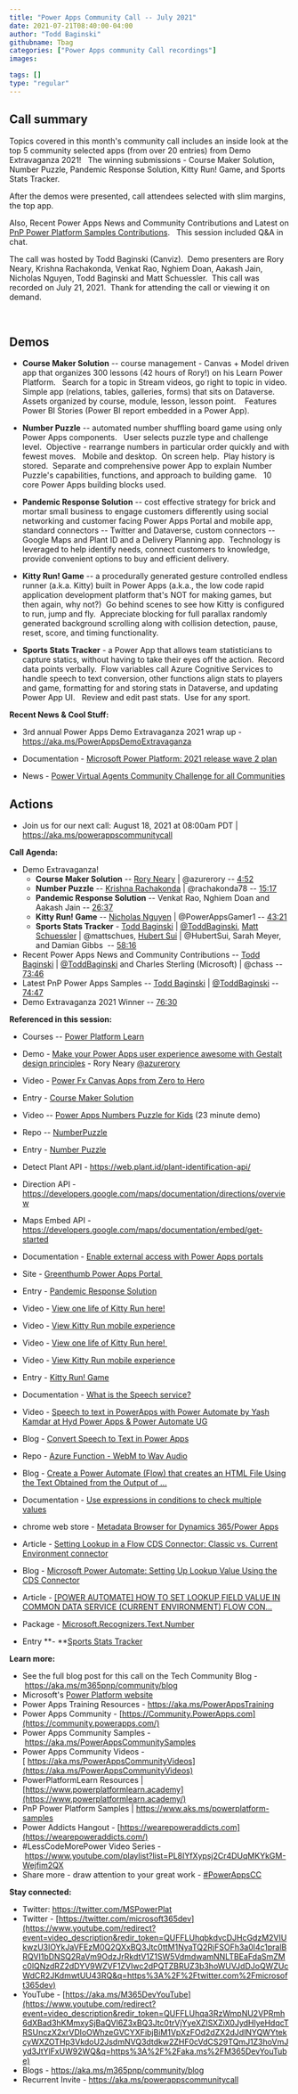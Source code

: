 ```yaml
---
title: "Power Apps Community Call -- July 2021"
date: 2021-07-21T08:40:00-04:00
author: "Todd Baginski"
githubname: Tbag
categories: ["Power Apps community Call recordings"]
images:

tags: []
type: "regular"
---
```


## Call summary


Topics covered in this month's community call includes an inside look at
the top 5 community selected apps (from over 20 entries) from Demo
Extravaganza 2021!   The winning submissions - Course Maker Solution,
Number Puzzle, Pandemic Response Solution, Kitty Run! Game, and Sports
Stats Tracker. 

After the demos were presented, call attendees selected
with slim margins, the top app.  

Also, Recent Power Apps News and
Community Contributions and Latest on [PnP Power Platform Samples
Contributions](https://aka.ms/powerplatform-samples).   This session
included Q&A in chat.  

The call was hosted by Todd Baginski (Canviz). 
Demo presenters are Rory Neary, Krishna Rachakonda, Venkat Rao, Nghiem
Doan, Aakash Jain, Nicholas Nguyen, Todd Baginski and Matt Schuessler. 
This call was recorded on July 21, 2021.  Thank for attending the call
or viewing it on demand. 

 


## Demos

-   **Course Maker Solution** -- course management - Canvas + Model
    driven app that organizes 300 lessons (42 hours of Rory!) on his
    Learn Power Platform.   Search for a topic in Stream videos, go
    right to topic in video.  Simple app (relations, tables, galleries,
    forms) that sits on Dataverse.  Assets organized by course, module,
    lesson, lesson point.    Features Power BI Stories (Power BI report
    embedded in a Power App). 

-   **Number Puzzle** -- automated number shuffling board game using
    only Power Apps components.   User selects puzzle type and challenge
    level.  Objective - rearrange numbers in particular order quickly
    and with fewest moves.   Mobile and desktop.  On screen help.  Play
    history is stored.  Separate and comprehensive power App to explain
    Number Puzzle's capabilities, functions, and approach to building
    game.   10 core Power Apps building blocks used.   

-   **Pandemic Response Solution** -- cost effective strategy for brick
    and mortar small business to engage customers differently using
    social networking and customer facing Power Apps Portal and mobile
    app, standard connectors -- Twitter and Dataverse, custom connectors
    -- Google Maps and Plant ID and a Delivery Planning app.  Technology
    is leveraged to help identify needs, connect customers to knowledge,
    provide convenient options to buy and efficient delivery.   

-   **Kitty Run! Game** -- a procedurally generated gesture controlled
    endless runner (a.k.a. Kitty) built in Power Apps (a.k.a., the low
    code rapid application development platform that's NOT for making
    games, but then again, why not?)  Go behind scenes to see how Kitty
    is configured to run, jump and fly.  Appreciate blocking for full
    parallax randomly generated background scrolling along with
    collision detection, pause, reset, score, and timing functionality. 

-   **Sports Stats Tracker** - a Power App that allows team
    statisticians to capture statics, without having to take their eyes
    off the action.  Record data points verbally.  Flow variables call
    Azure Cognitive Services to handle speech to text conversion, other
    functions align stats to players and game, formatting for and
    storing stats in Dataverse, and updating Power App UI.   Review and
    edit past stats.  Use for any sport.

**Recent News & Cool Stuff:**

-   3rd annual Power Apps Demo Extravaganza 2021 wrap up -
    <https://aka.ms/PowerAppsDemoExtravaganza>

-   Documentation - [Microsoft Power Platform: 2021 release wave 2
    plan](https://docs.microsoft.com/power-platform-release-plan/2021wave2/) 

-   News - [Power Virtual Agents Community Challenge for all
    Communities](https://powerusers.microsoft.com/t5/News-Announcements/Power-Virtual-Agents-Community-Challenge-for-all-Communities/m-p/1169763#M93) 


## Actions





-   Join us for our next call: August 18, 2021 at 08:00am PDT |
    <https://aka.ms/powerappscommunitycall>

**Call Agenda:**


-   Demo Extravaganza!
    -   **Course Maker Solution** -- [Rory
        Neary](http://twitter.com/azurerory) | @azurerory --
        [4:52](https://youtu.be/4fqinmOt_TQ?t=292)
    -   **Number Puzzle** -- [Krishna
        Rachakonda](http://twitter.com/rachakonda78) |
        @rachakonda78 -- [15:17](https://youtu.be/4fqinmOt_TQ?t=917)
    -   **Pandemic Response Solution** -- Venkat Rao, Nghiem Doan and
        Aakash Jain -- [26:37](https://youtu.be/4fqinmOt_TQ?t=1597)
    -   **Kitty Run! Game** -- [Nicholas
        Nguyen](http://twitter.com/PowerAppsGamer1) |
        @PowerAppsGamer1 --
        [43:21](https://youtu.be/4fqinmOt_TQ?t=2601)
    -   **Sports Stats Tracker** - [Todd
        Baginski](http://twitter.com/toddbaginski) |
        [@ToddBaginski](https://techcommunity.microsoft.com/t5/user/viewprofilepage/user-id/720073), [Matt
        Schuessler](http://twitter.com/mattschues) |
        @mattschues, [Hubert Sui](http://twitter.com/HubertSui) |
        @HubertSui, Sarah Meyer, and Damian Gibbs  --
        [58:16](https://youtu.be/4fqinmOt_TQ?t=3496)
-   Recent Power Apps News and Community Contributions -- [Todd
    Baginski](http://twitter.com/toddbaginski) |
    [@ToddBaginski](https://techcommunity.microsoft.com/t5/user/viewprofilepage/user-id/720073)
    and Charles Sterling (Microsoft) | @chass --
    [73:46](https://youtu.be/4fqinmOt_TQ?t=4426)
-   Latest PnP Power Apps Samples -- [Todd
    Baginski](http://twitter.com/toddbaginski) |
    [@ToddBaginski](https://techcommunity.microsoft.com/t5/user/viewprofilepage/user-id/720073) --
    [74:47](https://youtu.be/4fqinmOt_TQ?t=4487)
-   Demo Extravaganza 2021 Winner --
    [76:30](https://youtu.be/4fqinmOt_TQ?t=4590)

**Referenced in this session:**

-   Courses -- [Power Platform
    Learn](http://www.powerplatformlearn.academy) 

-   Demo - [Make your Power Apps user experience awesome with Gestalt
    design principles](https://youtu.be/k7LXbC49VxQ) - Rory Neary
    [@azurerory](https://techcommunity.microsoft.com/t5/user/viewprofilepage/user-id/449976)  

-   Video - [Power Fx Canvas Apps from Zero to
    Hero](https://youtu.be/vpvuGhqgxKQ)

-   Entry - [Course Maker
    Solution](https://powerusers.microsoft.com/t5/Demo-Extravaganza-2021/The-PowerPlatformLearn-Course-Maker-Solution/cns-p/923903) 

-   Video -- [Power Apps Numbers Puzzle for
    Kids](https://aka.ms/KrishnaRYT) (23 minute demo) 

-   Repo --
    [NumberPuzzle](https://github.com/krishnarachakonda/NumberPuzzle/blob/master/Number%20Puzzle%20By%20Krishna.msapp) 

-   Entry - [Number
    Puzzle](https://powerusers.microsoft.com/t5/Demo-Extravaganza-2021/Number-Puzzle-by-using-Power-Apps/cns-p/931115)
     

-   Detect Plant API - <https://web.plant.id/plant-identification-api/>

-   Direction API -
    <https://developers.google.com/maps/documentation/directions/overview>

-   Maps Embed API -
    <https://developers.google.com/maps/documentation/embed/get-started> 

-   Documentation - [Enable external access with Power Apps
    portals](https://powerapps.microsoft.com/portals/) 

-   Site - [Greenthumb Power Apps
    Portal ](https://greenthumb.powerappsportals.com/) 

-   Entry - [Pandemic Response
    Solution](https://powerusers.microsoft.com/t5/Demo-Extravaganza-2021/Enable-small-businesses-to-renew-and-respond-to-effects-of-the/cns-p/927184) 

-   Video - [View one life of Kitty Run
    here!](https://www.youtube.com/watch?v=a-Qc57S_CzY) 

-   Video - [View Kitty Run mobile
    experience](https://www.youtube.com/watch?v=ZnUzg_sU8q4) 

-   Video - [View one life of Kitty Run
    here! ](https://www.youtube.com/watch?v=a-Qc57S_CzY)

-   Video - [View Kitty Run mobile
    experience](https://www.youtube.com/watch?v=ZnUzg_sU8q4) 

-   Entry - [Kitty Run!
    Game](https://powerusers.microsoft.com/t5/Demo-Extravaganza-2021/Kitty-Run/cns-p/951957) 

-   Documentation - [What is the Speech
    service?](https://docs.microsoft.com/azure/cognitive-services/speech-service/overview) 

-   Video - [Speech to text in PowerApps with Power Automate by Yash
    Kamdar at Hyd Power Apps & Power Automate
    UG](https://www.youtube.com/watch?v=g034jMgilGM) 

-   Blog - [Convert Speech to Text in Power
    Apps](https://kamdaryash.wordpress.com/2020/02/03/create-a-pdf-file-of-text-converted-from-speech-recorded-in-powerapps-using-azure-cognitive-services/) 

-   Repo - [Azure Function - WebM to Wav
    Audio](https://github.com/markharrison/azfunction-webm-to-wav) 

-   Blog - [Create a Power Automate (Flow) that creates an HTML File
    Using the Text Obtained from the Output of
    \...](https://kamdaryash.wordpress.com/2020/02/05/create-a-pdf-file-of-text-converted-from-speech-recorded-in-powerapps-using-azure-cognitive-services-part-3/) 

-   Documentation - [Use expressions in conditions to check multiple
    values](https://docs.microsoft.com/power-automate/use-expressions-in-conditions) 

-   chrome web store - [Metadata Browser for Dynamics 365/Power
    Apps](https://chrome.google.com/webstore/detail/metadata-browser-for-dyna/ahbljnhlfdbecefhilipmpnlfldnplpb) 

-   Article - [Setting Lookup in a Flow CDS Connector: Classic vs.
    Current Environment
    connector](https://d365demystified.com/2020/12/03/setting-lookup-in-a-flow-cds-connector-classic-vs-current-environment-connector-power-automate-quick-tip/)

-   Blog - [Microsoft Power Automate: Setting Up Lookup Value Using the
    CDS
    Connector](https://www.velosio.com/blog/2021/02/25/microsoft-power-automate-setting-up-lookup-value-using-the-cds-connector/) 

-   Article - [\[POWER AUTOMATE\] HOW TO SET LOOKUP FIELD VALUE IN
    COMMON DATA SERVICE (CURRENT ENVIRONMENT) FLOW
    CON\...](https://linnzawwin.blogspot.com/2019/11/power-automate-how-to-set-lookup-field.html) 

-   Package -
    [Microsoft.Recognizers.Text.Number](https://www.nuget.org/packages/Microsoft.Recognizers.Text.Number/) 

-   Entry **- **[Sports Stats
    Tracker](https://powerusers.microsoft.com/t5/Demo-Extravaganza-2021/Sports-Statistics-Tracker-Speech-to-Text-to-Dataverse/cns-p/945380)

**Learn more:**  

-   See the full blog post for this call on the Tech Community Blog
    - <https://aka.ms/m365pnp/community/blog>
-   Microsoft's [Power Platform
    website](https://powerplatform.microsoft.com/)
-   Power Apps Training Resources - <https://aka.ms/PowerAppsTraining>
-   Power Apps Community
    - [https://Community.PowerApps.com](https://community.powerapps.com/)
-   Power Apps Community Samples
    - <https://aka.ms/PowerAppsCommunitySamples>
-   Power Apps Community Videos
    -[ https://aka.ms/PowerAppsCommunityVideos](https://aka.ms/PowerAppsCommunityVideos)
-   PowerPlatformLearn Resources |
    [https://www.powerplatformlearn.academy](https://www.powerplatformlearn.academy/)
-   PnP Power Platform Samples |
    <https://www.aks.ms/powerplatform-samples>
-   Power Addicts Hangout
    - [https://wearepoweraddicts.com](https://wearepoweraddicts.com/)
-   #LessCodeMorePower Video Series
    - <https://www.youtube.com/playlist?list=PL8IYfXypsj2Cr4DUqMKYkGM-Wejfim2QX>
-   Share more - draw attention to your great work
    - [#PowerAppsCC](https://twitter.com/hashtag/PowerAppsCC?src=hashtag_click)


**Stay connected:**

-   Twitter: <https://twitter.com/MSPowerPlat>
-   Twitter
    - [https://twitter.com/microsoft365dev](https://www.youtube.com/redirect?event=video_description&redir_token=QUFFLUhqbkdvcDJHcGdzM2VIUkwzU3lOYkJaVFEzM0Q2QXxBQ3Jtc0ttM1NyaTQ2RjFSOFh3a0l4c1pralBRQVI1bDNSQ2RaVm9OdzJrRkdtV1Z1SW5VdmdwamNNLTBEaFdaSmZMc0lQNzdRZ2dDYV9WZVF1ZVIwc2dPQTZBRUZ3b3hoWUVJdDJoQWZUcWdCR2JKdmwtUU43RQ&q=https%3A%2F%2Ftwitter.com%2Fmicrosoft365dev)​
-   YouTube
    - [https://aka.ms/M365DevYouTube](https://www.youtube.com/redirect?event=video_description&redir_token=QUFFLUhqa3RzWmpNU2VPRmh6dXBad3hKMmxySjBaQVl6Z3xBQ3Jtc0trVjYyeXZlSXZiX0JydHlyeHdqcTRSUnczX2xrVDloOWhzeGVCYXFibjBiM1VpXzFOd2dZX2dJdlNYQWYtekcyWXZOTHp3VkdoU2JsdmNVQ3dtdkw2ZHF0cVdCS29TQmJ1Z3hoVmJyd3JtYlFxUW92WQ&q=https%3A%2F%2Faka.ms%2FM365DevYouTube)​
-   Blogs - <https://aka.ms/m365pnp/community/blog>
-   Recurrent Invite - <https://aka.ms/powerappscommunitycall>

